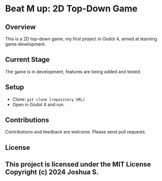 
# Beat M up: 2D Top-Down Game

## Overview
This is a 2D top-down game, my first project in Godot 4, aimed at learning game development.

## Current Stage
The game is in development, features are being added and tested.

## Setup
- Clone: `git clone [repository URL]`
- Open in Godot 4 and run.

## Contributions
Contributions and feedback are welcome. Please send pull requests.

## License
This project is licensed under the MIT License
Copyright (c) 2024 Joshua S.
---
